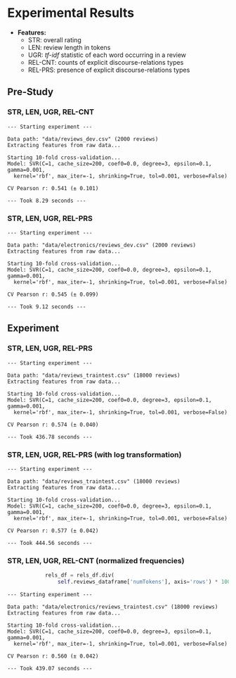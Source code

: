 # Experimental Results

* **Features:**
	* STR: overall rating
	* LEN: review length in tokens
	* UGR: *tf-idf* statistic of each word occurring in a review
	* REL-CNT: counts of explicit discourse-relations types
	* REL-PRS: presence of explicit discourse-relations types

## Pre-Study

### STR, LEN, UGR, REL-CNT

```
--- Starting experiment ---

Data path: "data/reviews_dev.csv" (2000 reviews)
Extracting features from raw data...

Starting 10-fold cross-validation...
Model: SVR(C=1, cache_size=200, coef0=0.0, degree=3, epsilon=0.1, gamma=0.001,
  kernel='rbf', max_iter=-1, shrinking=True, tol=0.001, verbose=False)

CV Pearson r: 0.541 (± 0.101)

--- Took 8.29 seconds ---
```

### STR, LEN, UGR, REL-PRS

```
--- Starting experiment ---

Data path: "data/electronics/reviews_dev.csv" (2000 reviews)
Extracting features from raw data...

Starting 10-fold cross-validation...
Model: SVR(C=1, cache_size=200, coef0=0.0, degree=3, epsilon=0.1, gamma=0.001,
  kernel='rbf', max_iter=-1, shrinking=True, tol=0.001, verbose=False)

CV Pearson r: 0.545 (± 0.099)

--- Took 9.12 seconds ---
```

## Experiment

### STR, LEN, UGR, REL-PRS

```
--- Starting experiment ---

Data path: "data/reviews_traintest.csv" (18000 reviews)
Extracting features from raw data...

Starting 10-fold cross-validation...
Model: SVR(C=1, cache_size=200, coef0=0.0, degree=3, epsilon=0.1, gamma=0.001,
  kernel='rbf', max_iter=-1, shrinking=True, tol=0.001, verbose=False)

CV Pearson r: 0.574 (± 0.040)

--- Took 436.78 seconds ---
```

### STR, LEN, UGR, REL-PRS (with log transformation)

```
--- Starting experiment ---

Data path: "data/reviews_traintest.csv" (18000 reviews)
Extracting features from raw data...

Starting 10-fold cross-validation...
Model: SVR(C=1, cache_size=200, coef0=0.0, degree=3, epsilon=0.1, gamma=0.001,
  kernel='rbf', max_iter=-1, shrinking=True, tol=0.001, verbose=False)

CV Pearson r: 0.577 (± 0.042)

--- Took 444.56 seconds ---
```

### STR, LEN, UGR, REL-CNT (normalized frequencies)

```python
            rels_df = rels_df.div(
                self.reviews_dataframe['numTokens'], axis='rows') * 100
```

```
--- Starting experiment ---

Data path: "data/electronics/reviews_traintest.csv" (18000 reviews)
Extracting features from raw data...

Starting 10-fold cross-validation...
Model: SVR(C=1, cache_size=200, coef0=0.0, degree=3, epsilon=0.1, gamma=0.001,
  kernel='rbf', max_iter=-1, shrinking=True, tol=0.001, verbose=False)

CV Pearson r: 0.560 (± 0.042)

--- Took 439.07 seconds ---
```